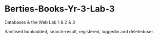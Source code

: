 # Berties-Books-Yr-3-Lab-3
Databases & the Web Lab 1 & 2 & 3

Sanitised bookadded, search-result, registered, loggedin and deleteduser.

